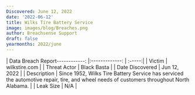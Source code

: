 ```yaml
---
Discovered: June 12, 2022
date: '2022-06-12'
title: Wilks Tire Battery Service
image: images/blog/Breaches.png
author: Breachsense Support
draft: false
yearmonths: 2022/june
---
```


| Data Breach Report------------:   |:-------------:    | :-----:|
| Victim    | wilkstire.com      | 
| Threat Actor    | Black Basta      | 
| Date Discovered    | Jun 12, 2022      | 
| Description    | Since 1952, Wilks Tire Battery Service has serviced the automotive repair, tire, and wheel needs of customers throughout North Alabama. | 
| Leak Size    | N/A      | 
